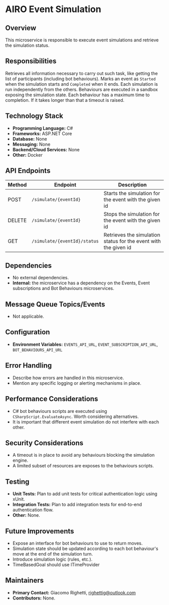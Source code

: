 # AIRO Event Simulation

## Overview
This microservice is responsible to execute event simulations and retrieve the simulation status.

## Responsibilities
Retrieves all information necessary to carry out such task, like getting the list of participants (including bot behaviours).
Marks an event as `Started` when the simulation starts and `Completed` when it ends.
Each simulation is run independently from the others. 
Behaviours are executed in a sandbox exposing the simulation state.
Each behaviour has a maximum time to completion. If it takes longer than that a timeout is raised.

## Technology Stack
- **Programming Language:** C#
- **Frameworks:** ASP.NET Core
- **Database:** None
- **Messaging:** None
- **Backend/Cloud Services:** None
- **Other:** Docker

## API Endpoints
| Method | Endpoint                     | Description                                                     |
|--------|------------------------------|-----------------------------------------------------------------|
| POST   | `/simulate/{eventId}`        | Starts the simulation for the event with the given id           |
| DELETE | `/simulate/{eventId}`        | Stops the simulation for the event with the given id            |
| GET    | `/simulate/{eventId}/status` | Retrieves the simulation status for the event with the given id |

## Dependencies
- No external dependencies.
- **Internal:** the microservice has a dependency on the Events, Event subscriptions and Bot Behaviours microservices.

## Message Queue Topics/Events
- Not applicable.

## Configuration
- **Environment Variables:** `EVENTS_API_URL`, `EVENT_SUBSCRIPTION_API_URL`, `BOT_BEHAVIOURS_API_URL`

## Error Handling
- Describe how errors are handled in this microservice.
- Mention any specific logging or alerting mechanisms in place.

## Performance Considerations
- C# bot behaviours scripts are executed using `CSharpScript.EvaluateAsync`. Worth considering alternatives.
- It is important that different event simulation do not interfere with each other.

## Security Considerations
- A timeout is in place to avoid any behaviours blocking the simulation engine. 
- A limited subset of resources are exposes to the behaviours scripts.

## Testing
- **Unit Tests:** Plan to add unit tests for critical authentication logic using xUnit.
- **Integration Tests:** Plan to add integration tests for end-to-end authentication flow.
- **Other:** None.

## Future Improvements
- Expose an interface for bot behaviours to use to return moves.
- Simulation state should be updated according to each bot behaviour's move at the end of the simulation turn.
- Introduce simulation logic (rules, etc.).
- TimeBasedGoal should use ITimeProvider

## Maintainers
- **Primary Contact:** Giacomo Righetti, righettig@outlook.com
- **Contributors:** None.
